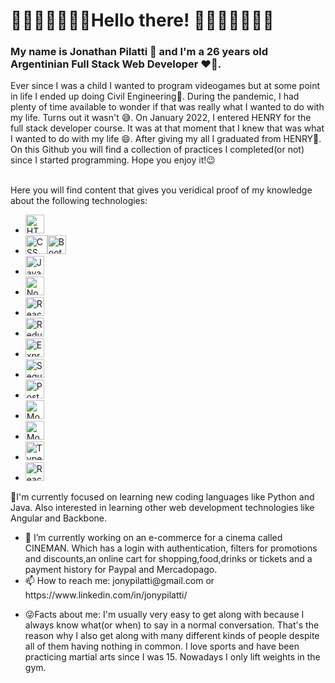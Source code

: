   <h1>	🌌🌌🌌🌌🌌🌌🌌Hello there! 🌌🌌🌌🌌🌌🌌🌌</h1>
<h3>My name is Jonathan Pilatti 👋 and I'm a 26 years old Argentinian Full Stack Web Developer ❤️‍🔥.</h3>
<div>Ever since I was a child I wanted to program videogames but at some point in life I ended up doing Civil Engineering🤔. During the pandemic, I had plenty of time available to wonder if that was really what I wanted to do with my life. Turns out it wasn't	😅. On January 2022, I entered HENRY for the full stack developer course. It was at that moment that I knew that was what I wanted to do with my life 😄. After giving my all I graduated from HENRY🤯. 
</div>
	<div>On this Github you will find a collection of practices I completed(or not) since I started programming. Hope you enjoy it!😉</div>
&nbsp;
<p>Here you will find content that gives you veridical proof of my knowledge about the following technologies: </p>
<ul>
	<li><img src="https://www.w3.org/html/logo/img/mark-only-icon.png" alt="HTML" width= "30px" height="30px"></li>
	<li align-items="center"><img src="https://1000marcas.net/wp-content/uploads/2021/02/CSS-Logo-500x283.png" alt="CSS" width="35px" height="30px"><img src="https://i0.wp.com/www.jacobsoft.com.mx/wp-content/uploads/2019/04/Bootstrap-Logo.png?resize=300%2C209&ssl=1" alt="Bootstrap" width="30px" height="30px"></li>
	<li><img src="https://www.freepnglogos.com/uploads/javascript-png/png-javascript-badge-picture-8.png" alt="Javascript" width="30px" height="30px"></li>
	<li><img src="https://cdn-icons-png.flaticon.com/512/919/919825.png" alt="NodeJs" width="30px" height="30px"></li>
	<li><img src="http://nightdeveloper.net/wp-content/uploads/2018/02/react.png" alt="React" width="30px" height="30px"></li>
	<li><img src="https://raw.githubusercontent.com/reduxjs/redux/master/logo/logo.png" alt="Redux" width="30px" height="30px"></li>
	<li><img src="https://blobscdn.gitbook.com/v0/b/gitbook-28427.appspot.com/o/assets%2F-Lgyno4NC7rhy49BAEjN%2F-Lh14lb3LH4C886qWxYA%2F-Lh1DZeIUQennGd9RiHe%2FScreen%20Shot%202019-06-10%20at%2011.30.20%20AM.png?alt=media&token=784b79f6-81b5-4308-97a2-155afb9d496f" alt="ExpressJs" width="30px" height="30px"</li>
	<li><img src="https://www.vectorlogo.zone/logos/sequelizejs/sequelizejs-ar21.svg" alt="Sequelize" width="30px" height="30px"</li>
	<li><img src="https://cdn.iconscout.com/icon/free/png-64/postgresql-11-1175122.png" alt="PostgreSQL" width="30px" height="30px"></li>
	<li><img src="https://cdn.icon-icons.com/icons2/2415/PNG/512/mongodb_plain_wordmark_logo_icon_146423.png" alt="MongoDb" width="30px" height="30px"></li>
	<li><img src="https://img.icons8.com/color/480/firebase.png" alt="MongoDb" width="30px" height="30px"></li>
	<li><img src="https://cdn.icon-icons.com/icons2/2107/PNG/512/file_type_typescript_icon_130108.png" alt="Typescript" width="30px" height="30px"></li>
	<li><img src="https://www.pinclipart.com/picdir/middle/207-2071102_es7-snippets-react-native-icon-png-clipart.png" alt="React Native" width="30px" height="30px"></li>
</ul>
	
<p> </p>
<p>🌱I'm currently focused on learning new coding languages like Python and Java. Also interested in learning other web development technologies like Angular and Backbone.</p>

<ul>
<li> 🔭 I’m currently working on an e-commerce for a cinema called CINEMAN. Which has a login with authentication, filters for promotions and discounts,an online cart for shopping,food,drinks or tickets and a payment history for Paypal and Mercadopago. </li>
	<li> 📫 How to reach me: jonypilatti@gmail.com or https://www.linkedin.com/in/jonypilatti/	</li>
	<li> <p>😜Facts about me: I'm usually very easy to get along with because I always know what(or when) to say in a normal conversation. That's the reason why I also get along with many different kinds of people despite all of them having nothing in common. I love sports and have been practicing martial arts since I was 15. Nowadays I only lift weights in the gym.
	</li>
</ul>

<!--
**jonypilatti/jonypilatti** is a ✨ _special_ ✨ repository because its `README.md` (this file) appears on your GitHub profile.

Here are some ideas to get you started:



- 🔭 I’m currently working on ...
- 🌱 I’m currently learning ...
- 👯 I’m looking to collaborate on ...
- 🤔 I’m looking for help with ...
- 💬 Ask me about ...
- 📫 How to reach me: ...
- 😄 Pronouns: ...
- ⚡ Fun fact: ...
-->
